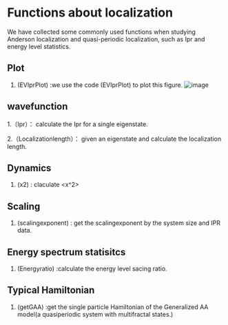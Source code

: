 # Functions about localization
We have collected some commonly used functions when studying Anderson localization and quasi-periodic localization, such as  Ipr and energy level statistics.
 
## Plot
1. (EVIprPlot) :we use the code (EVIprPlot) to plot this figure. 
![image](https://github.com/hustZhangYu/Localization/edit/main/EVIprPlotExample1.jpg)

## wavefunction
1.（Ipr）： calculate the Ipr for a single eigenstate.

2.（Localizationlength）： given an eigenstate and calculate the localization length.

## Dynamics
1. (x2) : claculate <x^2>

## Scaling
1. (scalingexponent) : get the scalingexponent by the system size and IPR data.  

## Energy spectrum statisitcs
1. (Energyratio) :calculate the energy level sacing ratio.

## Typical Hamiltonian
1. (getGAA) :get the single particle Hamiltonian of the Generalized AA model(a quasiperiodic system with multifractal states.)
